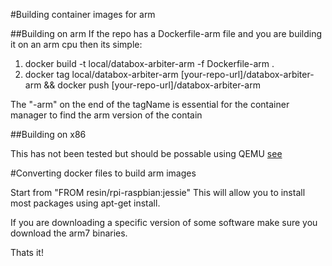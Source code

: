 #Building container images for arm

##Building on arm
If the repo has a Dockerfile-arm file and you are building it on an arm cpu then its simple:

 1. docker build -t local/databox-arbiter-arm -f Dockerfile-arm .
 2. docker tag local/databox-arbiter-arm [your-repo-url]/databox-arbiter-arm && docker push [your-repo-url]/databox-arbiter-arm

The "-arm" on the end of the tagName is essential for the container manager to find the arm version of the contain

##Building on x86

This has not been tested but should be possable using QEMU [see](https://resin.io/blog/building-arm-containers-on-any-x86-machine-even-dockerhub/)

#Converting docker files to build arm images

Start from "FROM resin/rpi-raspbian:jessie" This will allow you to install most packages using apt-get install.

If you are downloading a specific version of some software make sure you download the arm7 binaries.

Thats it!
